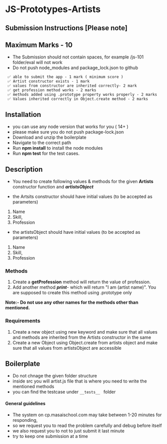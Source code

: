 # JS-Prototypes-Artists

## Submission Instructions [Please note]

## Maximum Marks - 10

- The Submission should not contain spaces, for example /js-101 folder/eval will not work
- Do not push node_modules and package_lock.json to github

```
 ✅ able to submit the app - 1 mark ( minimum score )
 ✅ Artist constructor exists - 1 mark
 ✅ values from constructor are inherited correctly- 2 mark
 ✅ get profession method works - 2 marks
 ✅ methods added using .prototype property works properly - 2 marks
 ✅ Values inherited correctly in Object.create method - 2 marks

```

## Installation

- you can use any node version that works for you ( 14+ )
- please make sure you do not push package-lock.json
- Download and unzip the boilerplate
- Navigate to the correct path
- Run **npm install** to install the node modules
- Run **npm test** for the test cases.

## Description

- You need to create following values & methods for the given **Artists** constructor function and ***artistsObject***

- the Artsits constructor should have initial values (to be accepted as parameters)
 1. Name
 2. Skill,
 3. Profession

- the artistsObject should have initial values (to be accepted as parameters)
 1. Name
 2. Skill,
 3. Profession
 
  ### Methods

  1. Create a **getProfession** method will return the value of profession.
  2. Add another method ***print***- which will return "I am (artist name)". You are supposed to create this method using .prototype only

  **Note:- Do not use any other names for the methods other than mentioned.**
  
  ### Requirements
  
  1. Create a new object using new keyword and make sure that all values and methods are inherited from the Artists constructor in the same
  2. Create a new Object using Object.create from artists object and make sure that all values from artistsObject are accessible 

  #### 

## Boilerplate

- Do not chnage the given folder structure
- inside src you will artist.js file that is where you need to write the mentioned methods
- you can find the testcase under ```__tests__ ``` folder

#### General guidelines

- The system on cp.masaischool.com may take between 1-20 minutes for responding,
- so we request you to read the problem carefully and debug before itself
- we also request you to not to just submit it last minute
- try to keep one submission at a time
